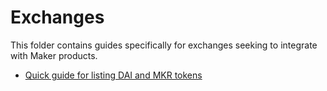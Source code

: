 # Exchanges
This folder contains guides specifically for exchanges seeking to integrate with Maker products.

* [Quick guide for listing DAI and MKR tokens](/exchanges/exchanges-guide-01/exchanges-guide-01.md)
